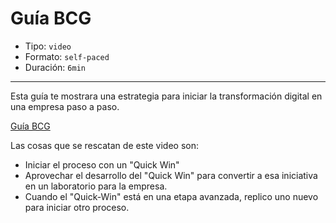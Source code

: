 # Guía BCG

* Tipo: `video`
* Formato: `self-paced`
* Duración: `6min`

***

Esta guía te mostrara una estrategia para iniciar la 
transformación digital en una empresa paso a paso.

[Guía BCG](https://www.useloom.com/share/d9aaa0b73d5144afb4552c23e4ca082f)

Las cosas que se rescatan de este video son:

* Iniciar el proceso con un "Quick Win"
* Aprovechar el desarrollo del "Quick Win" para convertir 
	a esa iniciativa en un laboratorio para la 
	empresa.
* Cuando el "Quick-Win" está en una etapa avanzada, replico 
	uno nuevo para iniciar otro proceso.